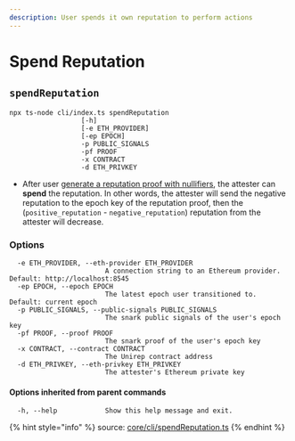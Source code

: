 ```yaml
---
description: User spends it own reputation to perform actions
---
```


# Spend Reputation

## `spendReputation`

```
npx ts-node cli/index.ts spendReputation 
                  [-h] 
                  [-e ETH_PROVIDER] 
                  [-ep EPOCH] 
                  -p PUBLIC_SIGNALS 
                  -pf PROOF 
                  -x CONTRACT 
                  -d ETH_PRIVKEY
```

* After user [generate a reputation proof with nullifiers](../circuits/reputation-proof.md), the attester can **spend** the reputation. In other words, the attester will send the negative reputation to the epoch key of the reputation proof, then the (`positive_reputation` - `negative_reputation`) reputation from the attester will decrease.

### Options

```
  -e ETH_PROVIDER, --eth-provider ETH_PROVIDER
                        A connection string to an Ethereum provider. Default: http://localhost:8545
  -ep EPOCH, --epoch EPOCH
                        The latest epoch user transitioned to. Default: current epoch
  -p PUBLIC_SIGNALS, --public-signals PUBLIC_SIGNALS
                        The snark public signals of the user's epoch key
  -pf PROOF, --proof PROOF
                        The snark proof of the user's epoch key
  -x CONTRACT, --contract CONTRACT
                        The Unirep contract address
  -d ETH_PRIVKEY, --eth-privkey ETH_PRIVKEY
                        The attester's Ethereum private key
```

#### Options inherited from parent commands <a href="#options-inherited-from-parent-commands" id="options-inherited-from-parent-commands"></a>

```
  -h, --help            Show this help message and exit.
```

{% hint style="info" %}
source: [core/cli/spendReputation.ts](https://github.com/Unirep/Unirep/blob/main/packages/core/cli/spendReputation.ts)
{% endhint %}

